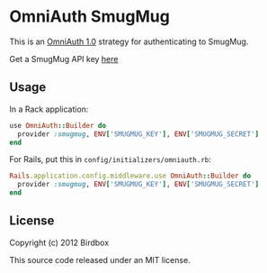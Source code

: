 OmniAuth SmugMug
================

This is an [OmniAuth 1.0](https://github.com/intridea/omniauth) strategy for authenticating to SmugMug.

Get a SmugMug API key [here](http://www.smugmug.com/hack/apikeys)


Usage
-----

In a Rack application:

```ruby
use OmniAuth::Builder do
  provider :smugmug, ENV['SMUGMUG_KEY'], ENV['SMUGMUG_SECRET']
end
```

For Rails, put this in `config/initializers/omniauth.rb`:

```ruby
Rails.application.config.middleware.use OmniAuth::Builder do
  provider :smugmug, ENV['SMUGMUG_KEY'], ENV['SMUGMUG_SECRET']
end
```


License
-------

Copyright (c) 2012 Birdbox

This source code released under an MIT license.